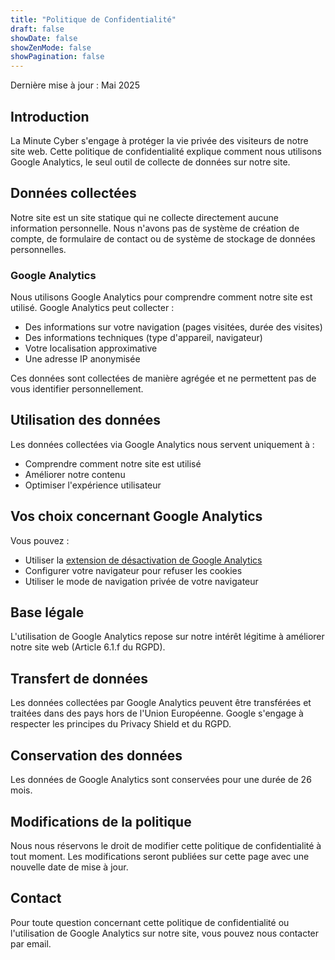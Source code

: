 ```yaml
---
title: "Politique de Confidentialité"
draft: false
showDate: false
showZenMode: false
showPagination: false
---
```


Dernière mise à jour : Mai 2025

## Introduction

La Minute Cyber s'engage à protéger la vie privée des visiteurs de notre site web. Cette politique de confidentialité explique comment nous utilisons Google Analytics, le seul outil de collecte de données sur notre site.

## Données collectées

Notre site est un site statique qui ne collecte directement aucune information personnelle. Nous n'avons pas de système de création de compte, de formulaire de contact ou de système de stockage de données personnelles.

### Google Analytics

Nous utilisons Google Analytics pour comprendre comment notre site est utilisé. Google Analytics peut collecter :
- Des informations sur votre navigation (pages visitées, durée des visites)
- Des informations techniques (type d'appareil, navigateur)
- Votre localisation approximative
- Une adresse IP anonymisée

Ces données sont collectées de manière agrégée et ne permettent pas de vous identifier personnellement.

## Utilisation des données

Les données collectées via Google Analytics nous servent uniquement à :
- Comprendre comment notre site est utilisé
- Améliorer notre contenu
- Optimiser l'expérience utilisateur

## Vos choix concernant Google Analytics

Vous pouvez :
- Utiliser la [extension de désactivation de Google Analytics](https://tools.google.com/dlpage/gaoptout)
- Configurer votre navigateur pour refuser les cookies
- Utiliser le mode de navigation privée de votre navigateur

## Base légale

L'utilisation de Google Analytics repose sur notre intérêt légitime à améliorer notre site web (Article 6.1.f du RGPD).

## Transfert de données

Les données collectées par Google Analytics peuvent être transférées et traitées dans des pays hors de l'Union Européenne. Google s'engage à respecter les principes du Privacy Shield et du RGPD.

## Conservation des données

Les données de Google Analytics sont conservées pour une durée de 26 mois.

## Modifications de la politique

Nous nous réservons le droit de modifier cette politique de confidentialité à tout moment. Les modifications seront publiées sur cette page avec une nouvelle date de mise à jour.

## Contact

Pour toute question concernant cette politique de confidentialité ou l'utilisation de Google Analytics sur notre site, vous pouvez nous contacter par email.
